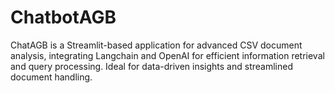 # ChatbotAGB
ChatAGB is a Streamlit-based application for advanced CSV document analysis, integrating Langchain and OpenAI for efficient information retrieval and query processing. Ideal for data-driven insights and streamlined document handling.
